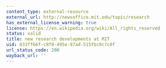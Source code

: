 ```yaml
---
content_type: external-resource
external_url: http://newsoffice.mit.edu/topic/research
has_external_license_warning: true
license: https://en.wikipedia.org/wiki/All_rights_reserved
status: valid
title: new research developments at MIT
uid: 833ff66f-c8f0-495e-97ad-515fbc0c7c0f
url_status_code: 200
wayback_url: ''
---
```

